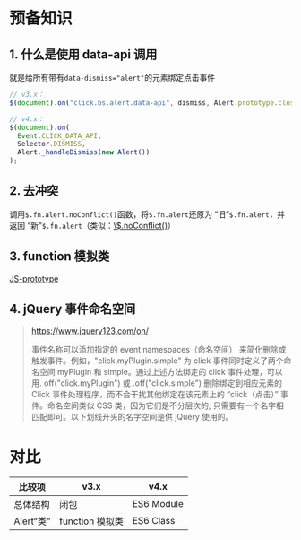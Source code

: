 # 预备知识

## 1. 什么是使用 data-api 调用

就是给所有带有`data-dismiss="alert"`的元素绑定点击事件

```js
// v3.x：
$(document).on("click.bs.alert.data-api", dismiss, Alert.prototype.close);

// v4.x：
$(document).on(
  Event.CLICK_DATA_API,
  Selector.DISMISS,
  Alert._handleDismiss(new Alert())
);
```

## 2. 去冲突

调用`$.fn.alert.noConflict()`函数，将`$.fn.alert`还原为 “旧”`$.fn.alert`，并返回 “新”`$.fn.alert`（类似：[\\$.noConflict()](https://www.jquery123.com/jQuery.noConflict/)）

## 3. function 模拟类

[JS-prototype](https://www.cnblogs.com/jffun-blog/p/9110269.html)

## 4. jQuery 事件命名空间

> <https://www.jquery123.com/on/>
>
> 事件名称可以添加指定的 event namespaces（命名空间） 来简化删除或触发事件。例如，"click.myPlugin.simple" 为 click 事件同时定义了两个命名空间 myPlugin 和 simple。通过上述方法绑定的 click 事件处理，可以用. off("click.myPlugin") 或 .off("click.simple") 删除绑定到相应元素的 Click 事件处理程序，而不会干扰其他绑定在该元素上的 “click（点击）” 事件。命名空间类似 CSS 类，因为它们是不分层次的; 只需要有一个名字相匹配即可。以下划线开头的名字空间是供 jQuery 使用的。

# 对比

| 比较项      | v3.x         | v4.x       |
| -------- | ------------ | ---------- |
| 总体结构     | 闭包           | ES6 Module |
| Alert“类” | function 模拟类 | ES6 Class  |
